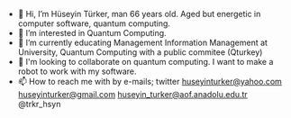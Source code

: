 - 👋 Hi, I’m Hüseyin Türker, man 66 years old. Aged but energetic in computer software, quantum computing.
- 👀 I’m interested in Quantum Computing.
- 🌱 I’m currently educating Management Information Management at University, Quantum Computing with a public commitee (Qturkey)
- 💞️ I'm looking to collaborate on quantum computing. I want to make a robot to work with my software.
- 📫 How to reach me with by e-mails; twitter
    huseyinturker@yahoo.com
    huseyinturker@gmail.com
    huseyin_turker@aof.anadolu.edu.tr
    @trkr_hsyn
<!---
huseyinturkerq/huseyinturkerq is a ✨ special ✨ repository because its `README.md` (this file) appears on your GitHub profile.
You can click the Preview link to take a look at your changes.
--->
